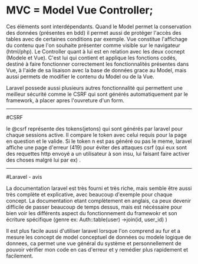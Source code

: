 # MVC = Model Vue Controller;


Ces éléments sont interdépendants. Quand le Model permet la conservation des données (présentes en bdd) 
il permet aussi de protéger l'accès des tables avec de certaines conditions par exemple.
Vue constitue l'affichage du contenu que l'on souhaite présenter comme visible sur le navigateur (html/php). 
Le Controller quant à lui est en relation avec les deux cocnept (Modele et Vue). C'est lui qui contient et 
applique les fonctions codés, destiné à faire fonctionner correctement les fonctionnalités présentes dans Vue,
à l'aide de sa lisaison avec la base de données grace au Model, mais aussi permets de modifier le contenu du Model ou de la Vue.


Laravel possede aussi plusieurs autres fonctionnalité qui permettent une meilleur sécurité comme le CSRF qui sont 
générés automatiquement par le framework, à placer apres l'ouvreture d'un form. 
________________________________________________________________________________________
#CSRF


le @csrf représente des tokens(jetons) qui sont générés par laravel pour chaque sessions active. Il compare le token avec celui 
requis pour la page en question et le valide. Si le token n est pas généré ou pas le meme, laravel affiche une page 
d'erreur (419) pour éviter des attaques csrf (qui eux sont des requettes http envoyé a un utilisateur à 
son insu, lui faisant faire activer des choses malgré lui par ex) .

________________________________________________________________________________________
#Laravel - avis

La documentation laravel est très fourni et très riche, mais semble être aussi très complète et explicative, avec 
beaucoup d'exemple pour chaque concept. La documentation etant complètement en anglais, ca peux devenir difficile
de passer beaucoup de temps dessus, mais est nécéssaire pour bien voir les différents aspect du fonctionnement du
framewokr et son écriture spécifique (genre ex: Auth::table(user)
                                                ->join(id, user_id)  )
                                                
 Il est plus facile aussi d'utiliser laravel lorsque l'on comprend au fur et a mesure les concept de 
 model conceptuel de données ou modele logique de donnees, ca permet une vue général du système et personnellement
 de pouvoir vérifier mon code en cas d'erreur et y remédier plus rapidement et facilement.
                                                
